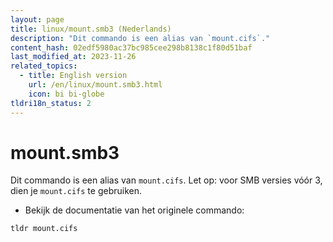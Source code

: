 ```yaml
---
layout: page
title: linux/mount.smb3 (Nederlands)
description: "Dit commando is een alias van `mount.cifs`."
content_hash: 02edf5980ac37bc985cee298b8138c1f80d51baf
last_modified_at: 2023-11-26
related_topics:
  - title: English version
    url: /en/linux/mount.smb3.html
    icon: bi bi-globe
tldri18n_status: 2
---
```

# mount.smb3

Dit commando is een alias van `mount.cifs`.
Let op: voor SMB versies vóór 3, dien je `mount.cifs` te gebruiken.

- Bekijk de documentatie van het originele commando:

`tldr mount.cifs`
